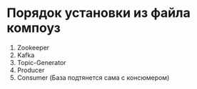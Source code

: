 # Порядок установки из файла компоуз

1. Zookeeper
2. Kafka
3. Topic-Generator
4. Producer
5. Consumer (База подтянется сама с консюмером)
